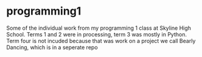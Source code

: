 # programming1
Some of the individual work from my programming 1 class at Skyline High School.
Terms 1 and 2 were in processing,
term 3 was mostly in Python.
Term four is not incuded because that was work on a project we call Bearly Dancing,
which is in a seperate repo
